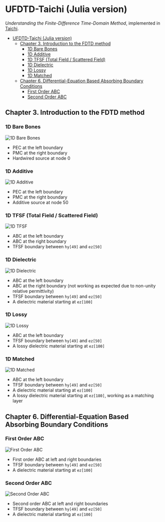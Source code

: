 # UFDTD-Taichi (Julia version)

*Understanding the Finite-Difference Time-Domain Method*, implemented in [Taichi](https://taichi-lang.org/).

- [UFDTD-Taichi (Julia version)](#ufdtd-taichi-julia-version)
  - [Chapter 3. Introduction to the FDTD method](#chapter-3-introduction-to-the-fdtd-method)
    - [1D Bare Bones](#1d-bare-bones)
    - [1D Additive](#1d-additive)
    - [1D TFSF (Total Field / Scattered Field)](#1d-tfsf-total-field--scattered-field)
    - [1D Dielectric](#1d-dielectric)
    - [1D Lossy](#1d-lossy)
    - [1D Matched](#1d-matched)
  - [Chapter 6. Differential-Equation Based Absorbing Boundary Conditions](#chapter-6-differential-equation-based-absorbing-boundary-conditions)
    - [First Order ABC](#first-order-abc)
    - [Second Order ABC](#second-order-abc)

## Chapter 3. Introduction to the FDTD method

### 1D Bare Bones

![1D Bare Bones](gif/1d_bare_bones.gif)

- PEC at the left boundary
- PMC at the right boundary
- Hardwired source at node 0

### 1D Additive

![1D Additive](gif/1d_additive.gif)

- PEC at the left boundary
- PMC at the right boundary
- Additive source at node 50

### 1D TFSF (Total Field / Scattered Field)

![1D TFSF](gif/1d_tfsf.gif)

- ABC at the left boundary
- ABC at the right boundary
- TFSF boundary between `hy[49]` and `ez[50]`

### 1D Dielectric

![1D Dielectric](gif/1d_dielectric.gif)

- ABC at the left boundary
- ABC at the right boundary (not working as expected due to non-unity relative permittivity)
- TFSF boundary between `hy[49]` and `ez[50]`
- A dielectric material starting at `ez[100]`

### 1D Lossy

![1D Lossy](gif/1d_lossy.gif)

- ABC at the left boundary
- TFSF boundary between `hy[49]` and `ez[50]`
- A lossy dielectric material starting at `ez[100]`

### 1D Matched

![1D Matched](gif/1d_matched.gif)

- ABC at the left boundary
- TFSF boundary between `hy[49]` and `ez[50]`
- A dielectric material starting at `ez[100]`
- A lossy dielectric material starting at `ez[180]`, working as a matching layer

## Chapter 6. Differential-Equation Based Absorbing Boundary Conditions

### First Order ABC

![First Order ABC](gif/abcfirst.gif)

- First order ABC at left and right boundaries
- TFSF boundary between `hy[49]` and `ez[50]`
- A dielectric material starting at `ez[100]`

### Second Order ABC

![Second Order ABC](gif/abcsecond.gif)

- Second order ABC at left and right boundaries
- TFSF boundary between `hy[49]` and `ez[50]`
- A dielectric material starting at `ez[100]`
